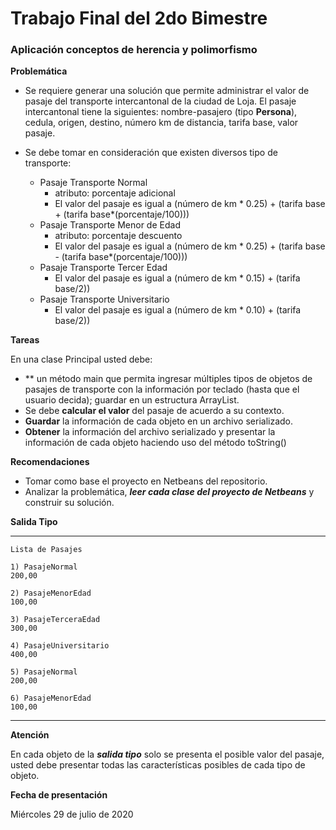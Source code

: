 # Trabajo Final del 2do Bimestre

### Aplicación conceptos de herencia y polimorfismo

**Problemática**

* Se requiere generar una solución que permite administrar el valor de pasaje del transporte intercantonal de la ciudad de Loja.
El pasaje intercantonal tiene la siguientes: nombre-pasajero (tipo **Persona**), cedula, origen,  destino, número km de distancia, tarifa base, valor pasaje.

* Se debe tomar en consideración que existen diversos tipo de transporte:
	- Pasaje Transporte Normal
  		- atributo: porcentaje adicional
  		- El valor del pasaje es igual a (número de km * 0.25) + (tarifa base + (tarifa base*(porcentaje/100)))
	- Pasaje Transporte Menor de Edad
  		- atributo: porcentaje descuento
  		- El valor del pasaje es igual a (número de km * 0.25) + (tarifa base - (tarifa base*(porcentaje/100)))
	- Pasaje Transporte Tercer Edad
  		- El valor del pasaje es igual a (número de km * 0.15) + (tarifa base/2))
	- Pasaje Transporte Universitario
  		- El valor del pasaje es igual a (número de km * 0.10) + (tarifa base/2))


**Tareas**

En una clase Principal usted debe:

* **	 un método main que permita ingresar múltiples tipos de objetos de pasajes de transporte con la información por teclado (hasta que el usuario decida); guardar en un estructura ArrayList.
* Se debe **calcular el valor** del pasaje de acuerdo a su contexto.
* **Guardar** la información de cada objeto en un archivo serializado.
* **Obtener** la información del archivo serializado y presentar la información de cada objeto haciendo uso del método toString()

**Recomendaciones**

- Tomar como base el proyecto en Netbeans del repositorio.
- Analizar la problemática, ***leer cada clase del proyecto de Netbeans*** y construir su solución.

**Salida Tipo**

***

	Lista de Pasajes
	
	1) PasajeNormal
	200,00
	
	2) PasajeMenorEdad
	100,00
	
	3) PasajeTerceraEdad
	300,00
	
	4) PasajeUniversitario
	400,00
	
	5) PasajeNormal
	200,00
	
	6) PasajeMenorEdad
	100,00


***

**Atención**

En cada objeto de la ***salida tipo*** solo se presenta el posible valor del pasaje, usted debe presentar todas las características posibles de cada tipo de objeto.

**Fecha de presentación**

Miércoles 29 de julio de 2020

